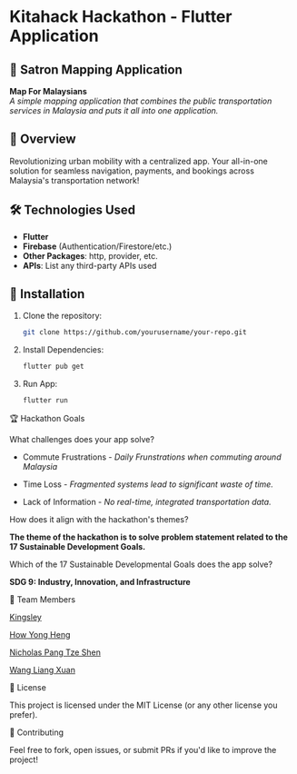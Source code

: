 # Kitahack Hackathon - Flutter Application

## 📌 Satron Mapping Application
**Map For Malaysians**  
*A simple mapping application that combines the public transportation services in Malaysia and puts it all into one application.*

## 🌟 Overview
Revolutionizing urban mobility with a centralized app. Your all-in-one solution for seamless navigation, payments, and bookings across Malaysia's transportation network!

## 🛠 Technologies Used
- **Flutter** 
- **Firebase** (Authentication/Firestore/etc.)
- **Other Packages**: http, provider, etc.
- **APIs**: List any third-party APIs used

## 🔧 Installation
1. Clone the repository:
   ```bash
   git clone https://github.com/yourusername/your-repo.git

2. Install Dependencies:
   ```bash
   flutter pub get

3. Run App:
   ```bash
   flutter run

🏆 Hackathon Goals

What challenges does your app solve?
- Commute Frustrations - *Daily Frunstrations when commuting around Malaysia*
  
- Time Loss - *Fragmented systems lead to significant waste of time.*
  
- Lack of Information - *No real-time, integrated transportation data.*

How does it align with the hackathon's themes?

   **The theme of the hackathon is to solve problem statement related to the 17 Sustainable Development Goals.**


Which of the 17 Sustainable Developmental Goals does the app solve?

   **SDG 9: Industry, Innovation, and Infrastructure**
   
👥 Team Members

   [Kingsley](https://github.com/Kingsleylyh)
   
   [How Yong Heng](https://github.com/howyongheng0313)
   
   [Nicholas Pang Tze Shen](https://github.com/Fraxtal)
   
   [Wang Liang Xuan](https://github.com/ItsLiang62)

📜 License

This project is licensed under the MIT License (or any other license you prefer).

🤝 Contributing

Feel free to fork, open issues, or submit PRs if you'd like to improve the project!
